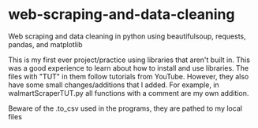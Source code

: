 # web-scraping-and-data-cleaning
Web scraping and data cleaning in python using beautifulsoup, requests, pandas, and matplotlib


This is my first ever project/practice using libraries that aren't built in. This was a good experience to learn about how to install and use libraries.
The files with "TUT" in them follow tutorials from YouTube. However, they also have some small changes/additions that I added. For example, in walmartScraperTUT.py all functions with a comment are my own addition.

Beware of the .to_csv used in the programs, they are pathed to my local files
